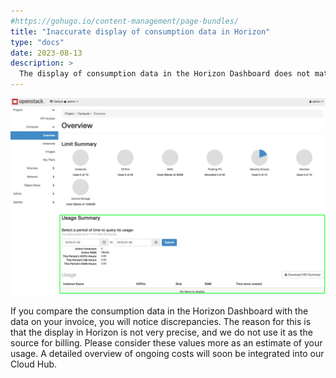 ```yaml
---
#https://gohugo.io/content-management/page-bundles/
title: "Inaccurate display of consumption data in Horizon"
type: "docs"
date: 2023-08-13
description: >
  The display of consumption data in the Horizon Dashboard does not match the billing data.
---
```


![Screenshot of usage summary in horizon dashboard](./inaccurate-usage-summary.png)

If you compare the consumption data in the Horizon Dashboard with the data on your invoice, you will notice discrepancies. The reason for this is that the display in Horizon is not very precise, and we do not use it as the source for billing. Please consider these values more as an estimate of your usage. A detailed overview of ongoing costs will soon be integrated into our Cloud Hub.

